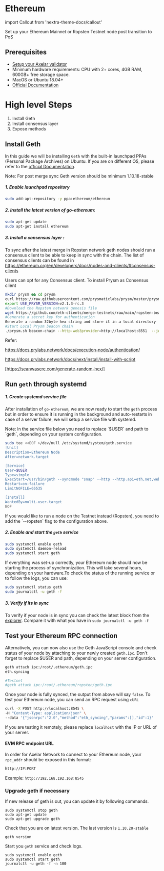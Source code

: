 # Ethereum

import Callout from 'nextra-theme-docs/callout'

Set up your Ethereum Mainnet or Ropsten Testnet node post transition to PoS

## Prerequisites

- [Setup your Axelar validator](/validator/setup)
- Minimum hardware requirements: CPU with 2+ cores, 4GB RAM, 600GB+ free storage space.
- MacOS or Ubuntu 18.04+
- [Official Documentation](https://geth.ethereum.org/docs/getting-started)

# High level Steps
1. Install Geth
2. Install consensus layer
3. Expose methods


## Install Geth

In this guide we will be installing `Geth` with the built-in launchpad PPAs (Personal Package Archives) on Ubuntu. If you are on different OS, please refer to the [official Documentation](https://geth.ethereum.org/docs/getting-started).

Note: For post merge sync Geth version should be minimum 1.10.18-stable

##### 1. Enable launchpad repository

```bash
sudo add-apt-repository -y ppa:ethereum/ethereum
```

##### 2. Install the latest version of go-ethereum:

```bash
sudo apt-get update
sudo apt-get install ethereum
```

##### 3. Install a consensus layer :

To sync after the latest merge in Ropsten network geth nodes should run a consensus client to be able to keep in sync with the chain. The list of consensus clients can be found in https://ethereum.org/en/developers/docs/nodes-and-clients/#consensus-clients

Users can opt for any Consensus client. To install Prysm as Consensus client 

```bash
mkdir prysm && cd prysm
curl https://raw.githubusercontent.com/prysmaticlabs/prysm/master/prysm.sh --output prysm.sh && chmod +x prysm.sh
export USE_PRYSM_VERSION=v2.1.3-rc.3
#Download the Ropsten network genesis file
wget https://github.com/eth-clients/merge-testnets/raw/main/ropsten-beacon-chain/genesis.ssz
#Generate a secret key for authentication 
Generate a random 32byte hex string and store it in a local directory 
#Start Local Prysm beacon chain 
./prysm.sh beacon-chain --http-web3provider=http://localhost:8551  --jwt-secret=/PathToFile/jwtsecret --ropsten --genesis-state=./genesis.ssz --block-batch-limit=64
```

Refer:

https://docs.prylabs.network/docs/execution-node/authentication/

https://docs.prylabs.network/docs/next/install/install-with-script

[https://seanwasere.com/generate-random-hex/]

## Run `geth` through systemd

##### 1. Create systemd service file

After installation of `go-ethereum`, we are now ready to start the `geth` process but in order to ensure it is running in the background and auto-restarts in case of a server failure, we will setup a service file with systemd.

<Callout emoji="📝">
  Note: In the service file below you need to replace `$USER` and path to `geth`, depending on your system configuration.
</Callout>

```bash
sudo tee <<EOF >/dev/null /etc/systemd/system/geth.service
[Unit]
Description=Ethereum Node
After=network.target

[Service]
User=$USER
Type=simple
ExecStart=/usr/bin/geth --syncmode "snap" --http --http.api=eth,net,web3,engine --http.vhosts * --http.addr 0.0.0.0 --authrpc.jwtsecret=/PathToFile/jwtsecret --override.terminaltotaldifficulty 50000000000000000
Restart=on-failure
LimitNOFILE=65535

[Install]
WantedBy=multi-user.target
EOF
```
<Callout type="error" emoji="⚠️">
 If you would like to run a node on the Testnet instead (Ropsten), you need to add the `--ropsten` flag to the configuration above. 
</Callout>

##### 2. Enable and start the `geth` service

```bash
sudo systemctl enable geth
sudo systemctl daemon-reload
sudo systemctl start geth
```

If everything was set-up correctly, your Ethereum node should now be starting the process of synchronization. This will take several hours, depending on your hardware.To check the status of the running service or to follow the logs, you can use:

```bash
sudo systemctl status geth
sudo journalctl -u geth -f
```

##### 3. Verify if its in sync

To verify if your node is in sync you can check the latest block from the [explorer](https://ropsten.etherscan.io/). 
Compare it with what you have in `sudo journalctl -u geth -f` 


## Test your Ethereum RPC connection

Alternatively, you can now also use the Geth JavaScript console and check status of your node by attaching to your newly created `geth.ipc`. Don't forget to replace $USER and path, depending on your server configuration.

```bash
geth attach ipc:/root/.ethereum/geth.ipc
eth.syncing

#Testnet
#geth attach ipc:/root/.ethereum/ropsten/geth.ipc
```

Once your node is fully synced, the output from above will say `false`. To test your Ethereum node, you can send an RPC request using `cURL`

```bash
curl -X POST http://localhost:8545 \
-H "Content-Type: application/json" \
--data '{"jsonrpc":"2.0","method":"eth_syncing","params":[],"id":1}'
```

If you are testing it remotely, please replace `localhost` with the IP or URL of your server.

#### EVM RPC endpoint URL

In order for Axelar Network to connect to your Ethereum node, your `rpc_addr` should be exposed in this format:

```bash
http://IP:PORT
```

Example:
`http://192.168.192.168:8545`

### Upgrade geth if necessary

If new release of geth is out, you can update it by following commands.

```
sudo systemctl stop geth
sudo apt-get update
sudo apt-get upgrade geth
```
Check that you are on latest version. The last version is `1.10.20-stable`
```
geth version
```
Start you `geth` service and check logs.
```
sudo systemctl enable geth
sudo systemctl start geth
journalctl -u geth -f -n 100
```
